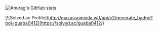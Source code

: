 ![Anurag's GitHub stats](https://github-readme-stats.vercel.app/api?username=sangjun0412&show_icons=true&theme=orange)

[![Solved.ac Profile](http://mazassumnida.wtf/api/v2/generate_badge?boj=guaba0412](https://solved.ac/guaba0412/)
